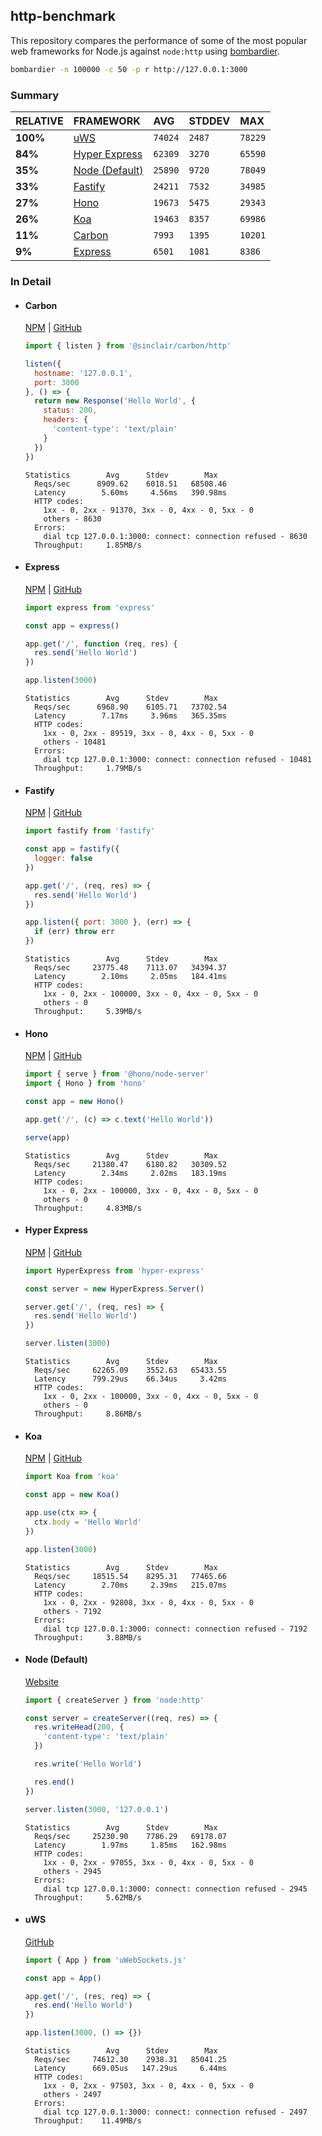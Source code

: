 ## http-benchmark

This repository compares the performance of some of the most popular web frameworks for Node.js against `node:http` using [bombardier](https://github.com/codesenberg/bombardier).

```bash
bombardier -n 100000 -c 50 -p r http://127.0.0.1:3000
```

### Summary

| RELATIVE | FRAMEWORK | AVG | STDDEV | MAX |
| :--- | :--- | :--- | :--- | :--- |
| **100%** | [uWS](#uws) | `74024` | `2487` | `78229` |
| **84%** | [Hyper Express](#hyper-express) | `62309` | `3270` | `65590` |
| **35%** | [Node (Default)](#node-default) | `25890` | `9720` | `78049` |
| **33%** | [Fastify](#fastify) | `24211` | `7532` | `34985` |
| **27%** | [Hono](#hono) | `19673` | `5475` | `29343` |
| **26%** | [Koa](#koa) | `19463` | `8357` | `69986` |
| **11%** | [Carbon](#carbon) | `7993` | `1395` | `10201` |
| **9%** | [Express](#express) | `6501` | `1081` | `8386` |


### In Detail

- #### Carbon
  [NPM](https://npmjs.com/@sinclair/carbon) | [GitHub](https://github.com/sinclairzx81/carbon)
  ```js
  import { listen } from '@sinclair/carbon/http'

  listen({
    hostname: '127.0.0.1',
    port: 3000
  }, () => {
    return new Response('Hello World', {
      status: 200,
      headers: {
        'content-type': 'text/plain'
      }
    })
  })
  ```

  ```
  Statistics        Avg      Stdev        Max
    Reqs/sec      8909.62    6018.51   68508.46
    Latency        5.60ms     4.56ms   390.98ms
    HTTP codes:
      1xx - 0, 2xx - 91370, 3xx - 0, 4xx - 0, 5xx - 0
      others - 8630
    Errors:
      dial tcp 127.0.0.1:3000: connect: connection refused - 8630
    Throughput:     1.85MB/s
  ```

- #### Express
  [NPM](https://npmjs.com/express) | [GitHub](https://github.com/expressjs/express)
  ```js
  import express from 'express'

  const app = express()

  app.get('/', function (req, res) {
    res.send('Hello World')
  })

  app.listen(3000)
  ```

  ```
  Statistics        Avg      Stdev        Max
    Reqs/sec      6968.90    6105.71   73702.54
    Latency        7.17ms     3.96ms   365.35ms
    HTTP codes:
      1xx - 0, 2xx - 89519, 3xx - 0, 4xx - 0, 5xx - 0
      others - 10481
    Errors:
      dial tcp 127.0.0.1:3000: connect: connection refused - 10481
    Throughput:     1.79MB/s
  ```

- #### Fastify
  [NPM](https://npmjs.com/fastify) | [GitHub](https://github.com/fastify/fastify)
  ```js
  import fastify from 'fastify'

  const app = fastify({
    logger: false
  })

  app.get('/', (req, res) => {
    res.send('Hello World')
  })

  app.listen({ port: 3000 }, (err) => {
    if (err) throw err
  })
  ```

  ```
  Statistics        Avg      Stdev        Max
    Reqs/sec     23775.48    7113.07   34394.37
    Latency        2.10ms     2.05ms   184.41ms
    HTTP codes:
      1xx - 0, 2xx - 100000, 3xx - 0, 4xx - 0, 5xx - 0
      others - 0
    Throughput:     5.39MB/s
  ```

- #### Hono
  [NPM](https://npmjs.com/hono) | [GitHub](https://github.com/honojs/hono)
  ```js
  import { serve } from '@hono/node-server'
  import { Hono } from 'hono'

  const app = new Hono()

  app.get('/', (c) => c.text('Hello World'))

  serve(app)
  ```

  ```
  Statistics        Avg      Stdev        Max
    Reqs/sec     21380.47    6180.82   30309.52
    Latency        2.34ms     2.02ms   183.19ms
    HTTP codes:
      1xx - 0, 2xx - 100000, 3xx - 0, 4xx - 0, 5xx - 0
      others - 0
    Throughput:     4.83MB/s
  ```

- #### Hyper Express
  [NPM](https://npmjs.com/hyper-express) | [GitHub](https://github.com/kartikk221/hyper-express)
  ```js
  import HyperExpress from 'hyper-express'

  const server = new HyperExpress.Server()

  server.get('/', (req, res) => {
    res.send('Hello World')
  })

  server.listen(3000)
  ```

  ```
  Statistics        Avg      Stdev        Max
    Reqs/sec     62265.09    3552.63   65433.55
    Latency      799.29us    66.34us     3.42ms
    HTTP codes:
      1xx - 0, 2xx - 100000, 3xx - 0, 4xx - 0, 5xx - 0
      others - 0
    Throughput:     8.86MB/s
  ```

- #### Koa
  [NPM](https://npmjs.com/koa) | [GitHub](https://github.com/koajs/koa)
  ```js
  import Koa from 'koa'

  const app = new Koa()

  app.use(ctx => {
    ctx.body = 'Hello World'
  })

  app.listen(3000)
  ```

  ```
  Statistics        Avg      Stdev        Max
    Reqs/sec     18515.54    8295.31   77465.66
    Latency        2.70ms     2.39ms   215.07ms
    HTTP codes:
      1xx - 0, 2xx - 92808, 3xx - 0, 4xx - 0, 5xx - 0
      others - 7192
    Errors:
      dial tcp 127.0.0.1:3000: connect: connection refused - 7192
    Throughput:     3.88MB/s
  ```

- #### Node (Default)
  [Website](https://nodejs.org/api/http.html)
  ```js
  import { createServer } from 'node:http'

  const server = createServer((req, res) => {
    res.writeHead(200, {
      'content-type': 'text/plain'
    })

    res.write('Hello World')

    res.end()
  })

  server.listen(3000, '127.0.0.1')
  ```

  ```
  Statistics        Avg      Stdev        Max
    Reqs/sec     25230.90    7786.29   69178.07
    Latency        1.97ms     1.85ms   162.98ms
    HTTP codes:
      1xx - 0, 2xx - 97055, 3xx - 0, 4xx - 0, 5xx - 0
      others - 2945
    Errors:
      dial tcp 127.0.0.1:3000: connect: connection refused - 2945
    Throughput:     5.62MB/s
  ```

- #### uWS
  [GitHub](https://github.com/uNetworking/uWebSockets.js)
  ```js
  import { App } from 'uWebSockets.js'

  const app = App()

  app.get('/', (res, req) => {
    res.end('Hello World')
  })

  app.listen(3000, () => {})
  ```

  ```
  Statistics        Avg      Stdev        Max
    Reqs/sec     74612.30    2938.31   85041.25
    Latency      669.05us   147.29us     6.44ms
    HTTP codes:
      1xx - 0, 2xx - 97503, 3xx - 0, 4xx - 0, 5xx - 0
      others - 2497
    Errors:
      dial tcp 127.0.0.1:3000: connect: connection refused - 2497
    Throughput:    11.49MB/s
  ```


